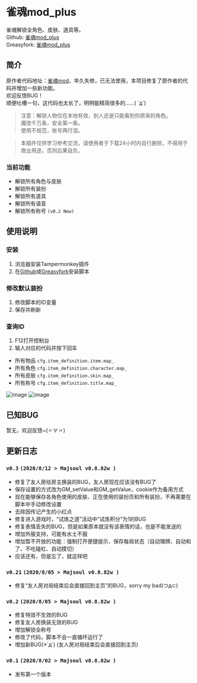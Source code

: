 # 雀魂mod_plus  
雀魂解锁全角色、皮肤、道具等。  
Github: [雀魂mod_plus](https://github.com/Avenshy/majsoul_mod_plus)  
Greasyfork: [雀魂mod_plus](https://greasyfork.org/zh-CN/scripts/408051-%E9%9B%80%E9%AD%82mod-plus)  
## 简介  
原作者代码地址：[雀魂mod](https://github.com/UsernameFull/majsoul_mod)，年久失修，已无法使用，本项目修复了原作者的代码并增加一些新功能。  
欢迎反馈BUG！  
顺便吐槽一句，这代码也太长了，明明能精简很多的……( ´д`)  
>注意：解锁人物仅在本地有效，别人还是只能看到你原来的角色。<br/>
魔改千万条，安全第一条。<br/>
使用不规范，账号两行泪。<br/>  
  
>本插件仅供学习参考交流，请使用者于下载24小时内自行删除，不得用于商业用途，否则后果自负。  
  
  
### 当前功能  
- 解锁所有角色与皮肤  
- 解锁所有装扮  
- 解锁所有道具  
- 解锁所有语音
- 解锁所有称号 `(v0.2 New)`  
  
  
## 使用说明   
### 安装  
1. 浏览器安装Tampermonkey插件  
2. 在[Github](https://github.com/Avenshy/majsoul_mod_plus)或[Greasyfork](https://greasyfork.org/zh-CN/scripts/408051-%E9%9B%80%E9%AD%82mod-plus)安装脚本  
  
### 修改默认装扮  
1. 修改脚本的ID变量  
2. 保存并刷新  
  
### 查询ID  
1. F12打开控制台
2. 输入对应的代码并按下回车  
  
- 所有物品 `cfg.item_definition.item.map_`  
- 所有角色 `cfg.item_definition.character.map_`  
- 所有皮肤 `cfg.item_definition.skin.map_`
- 所有称号 `cfg.item_definition.title.map_`
  
![image](https://raw.githubusercontent.com/Avenshy/majsoul_mod_plus/master/preview1.png)
![image](https://raw.githubusercontent.com/Avenshy/majsoul_mod_plus/master/preview2.png)
   
## 已知BUG  
暂无，欢迎反馈~(〃∀〃)  

  
## 更新日志  
  
### `v0.3` `(2020/8/12 > Majsoul v0.8.82w )`  
* 修复了友人房给房主换装的BUG，友人房现在应该没有BUG了  
* 保存设置的方式改为GM_setValue和GM_getValue，cookie作为备用方式  
* 现在能够保存各角色使用的皮肤、正在使用的装扮页和所有装扮，不再需要在脚本中手动修改设置  
* 去除因传记产生的小红点  
* 修复进入游戏时，“试炼之道”活动中“试炼积分”为1的BUG  
* 修复表情丢失的BUG，但是如果原本就没有该表情的话，也是不能发送的  
* 增加外服支持，可能有水土不服  
* 增加暂不开放的功能：强制打开便捷提示、保存每局状态（自动理牌、自动和了、不吃碰杠、自动摸切）  
* 应该还有，但是忘了，就这样吧
 
  
### `v0.21` `(2020/8/05 > Majsoul v0.8.82w )`  
* 修复“友人房对局结束后会直接回到主页”的BUG，sorry my bad(つд⊂)  
  
  
### `v0.2` `(2020/8/05 > Majsoul v0.8.82w )`  
* 修复特效不生效的BUG  
* 修复友人房换装无效的BUG  
* 增加解锁全称号  
* 修改了代码，脚本不会一直循环运行了  
* 增加新BUG(*´д`) (友人房对局结束后会直接回到主页)  
  
  
### `v0.1` `(2020/8/02 > Majsoul v0.8.82w )`  
* 发布第一个版本  
